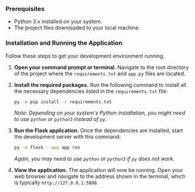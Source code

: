 ### Prerequisites

* Python 3.x installed on your system.
* The project files downloaded to your local machine.

### Installation and Running the Application

Follow these steps to get your development environment running.

1.  **Open your command prompt or terminal.**
    Navigate to the root directory of the project where the `requirements.txt` and `app.py` files are located.

2.  **Install the required packages.**
    Run the following command to install all the necessary dependencies listed in the `requirements.txt` file:
    ```bash
    py -m pip install -r requirements.txt
    ```
    *Note: Depending on your system's Python installation, you might need to use `python` or `python3` instead of `py`.*

3.  **Run the Flask application.**
    Once the dependencies are installed, start the development server with this command:
    ```bash
    py -m flask --app app run
    ```
    *Again, you may need to use `python` or `python3` if `py` does not work.*

4.  **View the application.**
    The application will now be running. Open your web browser and navigate to the address shown in the terminal, which is typically `http://127.0.0.1:5000`.
